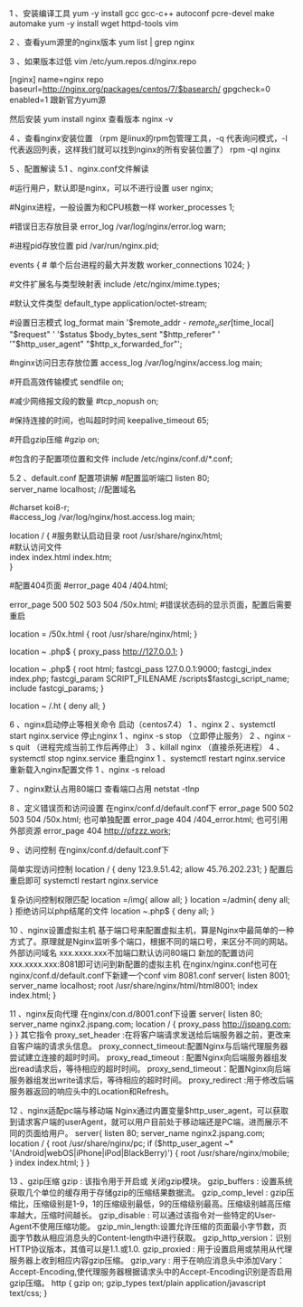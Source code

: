 1 、安装编译工具
yum -y install gcc gcc-c++ autoconf pcre-devel make automake
yum -y install wget httpd-tools vim

2 、查看yum源里的nginx版本
yum list | grep nginx

3 、如果版本过低
vim /etc/yum.repos.d/nginx.repo

[nginx]
name=nginx repo
baseurl=http://nginx.org/packages/centos/7/$basearch/
gpgcheck=0
enabled=1
跟新官方yum源

然后安装
yum install nginx
查看版本
nginx -v

4 、查看nginx安装位置
（rpm 是linux的rpm包管理工具，-q 代表询问模式，-l 代表返回列表，这样我们就可以找到nginx的所有安装位置了）
rpm -ql nginx

5 、配置解读
5.1 、nginx.conf文件解读

#运行用户，默认即是nginx，可以不进行设置
user  nginx;

#Nginx进程，一般设置为和CPU核数一样
worker_processes  1; 

#错误日志存放目录
error_log  /var/log/nginx/error.log warn;

#进程pid存放位置
pid        /var/run/nginx.pid;


events {
    # 单个后台进程的最大并发数
    worker_connections  1024; 
}

#文件扩展名与类型映射表
include       /etc/nginx/mime.types;  

#默认文件类型 
default_type  application/octet-stream; 

#设置日志模式
log_format  main  '$remote_addr - $remote_user [$time_local] "$request" '
                    '$status $body_bytes_sent "$http_referer" '
                    '"$http_user_agent" "$http_x_forwarded_for"';

#nginx访问日志存放位置
access_log  /var/log/nginx/access.log  main;   

#开启高效传输模式
sendfile        on;   

#减少网络报文段的数量
#tcp_nopush     on;    

#保持连接的时间，也叫超时时间
keepalive_timeout  65;  

#开启gzip压缩
#gzip  on;  

#包含的子配置项位置和文件
include /etc/nginx/conf.d/*.conf; 


5.2 、default.conf 配置项讲解
#配置监听端口
listen       80;   
server_name  localhost;  //配置域名

#charset koi8-r;     
#access_log  /var/log/nginx/host.access.log  main;

location / {
    #服务默认启动目录
    root   /usr/share/nginx/html;  
    #默认访问文件   
    index  index.html index.htm;    
}

#配置404页面
#error_page  404              /404.html;   

error_page   500 502 503 504  /50x.html;   #错误状态码的显示页面，配置后需要重启

location = /50x.html {
    root   /usr/share/nginx/html;
}

location ~ \.php$ {
    proxy_pass   http://127.0.0.1;
}

location ~ \.php$ {
    root           html;
    fastcgi_pass   127.0.0.1:9000;
    fastcgi_index  index.php;
    fastcgi_param  SCRIPT_FILENAME  /scripts$fastcgi_script_name;
    include        fastcgi_params;
}

location ~ /\.ht {
    deny  all;
}


6 、nginx启动停止等相关命令
启动（centos7.4） 
1 、nginx
2 、systemctl start nginx.service
停止nginx
1 、nginx  -s stop  （立即停止服务）
2 、nginx -s quit   （进程完成当前工作后再停止）
3 、killall nginx   （直接杀死进程）
4 、systemctl stop nginx.service
重启nginx
1 、systemctl restart nginx.service
重新载入nginx配置文件
1 、nginx -s reload

7 、nginx默认占用80端口
查看端口占用
netstat -tlnp

8 、定义错误页和访问设置
在nginx/conf.d/default.conf下
error_page   500 502 503 504  /50x.html;
也可单独配置
error_page 404  /404_error.html;
也可引用外部资源
error_page  404 http://pfzzz.work;

9 、访问控制
在nginx/conf.d/default.conf下

简单实现访问控制
location / {
    deny   123.9.51.42;
    allow  45.76.202.231;
}
配置后重启即可
systemctl restart nginx.service

复杂访问控制权限匹配
location =/img{
    allow all;
}
location =/admin{
    deny all;
}
拒绝访问以php结尾的文件
location ~\.php$ {
    deny all;
}

10 、nginx设置虚拟主机
基于端口号来配置虚拟主机，算是Nginx中最简单的一种方式了。原理就是Nginx监听多个端口，根据不同的端口号，来区分不同的网站。
外部访问域名
xxx.xxxx.xxx不加端口默认访问80端口
新加的配置访问xxx.xxxx.xxx:8081即可访问到新配置的虚拟主机
在nginx/nginx.conf也可在nginx/conf.d/default.conf下新建一个conf
vim 8081.conf
server{
    listen 8001;
    server_name localhost;
    root /usr/share/nginx/html/html8001;
    index index.html;
}

11 、nginx反向代理
在nginx/con.d/8001.conf下设置
server{
        listen 80;
        server_name nginx2.jspang.com;
        location / {
               proxy_pass http://jspang.com;
        }
}
其它指令
proxy_set_header :在将客户端请求发送给后端服务器之前，更改来自客户端的请求头信息。
proxy_connect_timeout:配置Nginx与后端代理服务器尝试建立连接的超时时间。
proxy_read_timeout : 配置Nginx向后端服务器组发出read请求后，等待相应的超时时间。
proxy_send_timeout：配置Nginx向后端服务器组发出write请求后，等待相应的超时时间。
proxy_redirect :用于修改后端服务器返回的响应头中的Location和Refresh。

12 、nginx适配pc端与移动端
Nginx通过内置变量$http_user_agent，可以获取到请求客户端的userAgent，就可以用户目前处于移动端还是PC端，进而展示不同的页面给用户。
server{
     listen 80;
     server_name nginx2.jspang.com;
     location / {
      root /usr/share/nginx/pc;
      if ($http_user_agent ~* '(Android|webOS|iPhone|iPod|BlackBerry)') {
         root /usr/share/nginx/mobile;
      }
      index index.html;
     }
}

13 、gzip压缩
gzip : 该指令用于开启或 关闭gzip模块。
gzip_buffers : 设置系统获取几个单位的缓存用于存储gzip的压缩结果数据流。
gzip_comp_level : gzip压缩比，压缩级别是1-9，1的压缩级别最低，9的压缩级别最高。压缩级别越高压缩率越大，压缩时间越长。
gzip_disable : 可以通过该指令对一些特定的User-Agent不使用压缩功能。
gzip_min_length:设置允许压缩的页面最小字节数，页面字节数从相应消息头的Content-length中进行获取。
gzip_http_version：识别HTTP协议版本，其值可以是1.1.或1.0.
gzip_proxied : 用于设置启用或禁用从代理服务器上收到相应内容gzip压缩。
gzip_vary : 用于在响应消息头中添加Vary：Accept-Encoding,使代理服务器根据请求头中的Accept-Encoding识别是否启用gzip压缩。
http {
    gzip on;
    gzip_types text/plain application/javascript text/css;
}

